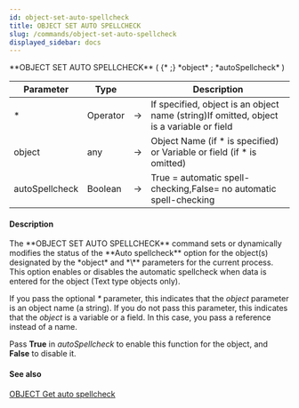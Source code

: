 ```yaml
---
id: object-set-auto-spellcheck
title: OBJECT SET AUTO SPELLCHECK
slug: /commands/object-set-auto-spellcheck
displayed_sidebar: docs
---
```


<!--REF #_command_.OBJECT SET AUTO SPELLCHECK.Syntax-->**OBJECT SET AUTO SPELLCHECK** ( {* ;} *object* ; *autoSpellcheck* )<!-- END REF-->
<!--REF #_command_.OBJECT SET AUTO SPELLCHECK.Params-->
| Parameter | Type |  | Description |
| --- | --- | --- | --- |
| * | Operator | &srarr; | If specified, object is an object name (string)If omitted, object is a variable or field |
| object | any | &srarr; | Object Name (if * is specified) or Variable or field (if * is omitted) |
| autoSpellcheck | Boolean | &srarr; | True = automatic spell-checking,False= no automatic spell-checking |

<!-- END REF-->

#### Description 

<!--REF #_command_.OBJECT SET AUTO SPELLCHECK.Summary-->The **OBJECT SET AUTO SPELLCHECK** command sets or dynamically modifies the status of the **Auto spellcheck** option for the object(s) designated by the *object* and *\** parameters for the current process.<!-- END REF--> This option enables or disables the automatic spellcheck when data is entered for the object (Text type objects only).

If you pass the optional *\** parameter, this indicates that the *object* parameter is an object name (a string). If you do not pass this parameter, this indicates that the *object* is a variable or a field. In this case, you pass a reference instead of a name.

Pass **True** in *autoSpellcheck* to enable this function for the object, and **False** to disable it.

#### See also 

[OBJECT Get auto spellcheck](object-get-auto-spellcheck.md)  